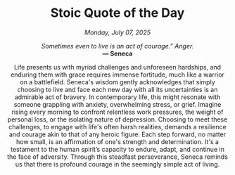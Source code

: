 <h1 align="center">Stoic Quote of the Day</h1>
<p align="center"><em><!--date-start-->Monday, July 07, 2025<!--date-end--></em></p>
<p align="center">
    <em><!--START_SECTION:quote-text-->
Sometimes even to live is an act of courage.”   Anger.
<!--END_SECTION:quote-text--></em><br>
    <strong>— <!--START_SECTION:quote-author-->
Seneca
<!--END_SECTION:quote-author--></strong>
</p>

<p align="center" style="max-width:600px;margin:0 auto;">
<!--START_SECTION:quote-interpretation-->
Life presents us with myriad challenges and unforeseen hardships, and enduring them with grace requires immense fortitude, much like a warrior on a battlefield. Seneca's wisdom gently acknowledges that simply choosing to live and face each new day with all its uncertainties is an admirable act of bravery. In contemporary life, this might resonate with someone grappling with anxiety, overwhelming stress, or grief. Imagine rising every morning to confront relentless work pressures, the weight of personal loss, or the isolating nature of depression. Choosing to meet these challenges, to engage with life's often harsh realities, demands a resilience and courage akin to that of any heroic figure. Each step forward, no matter how small, is an affirmation of one's strength and determination. It's a testament to the human spirit’s capacity to endure, adapt, and continue in the face of adversity. Through this steadfast perseverance, Seneca reminds us that there is profound courage in the seemingly simple act of living.
<!--END_SECTION:quote-interpretation-->
</p>
